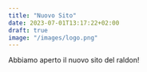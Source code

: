 ```yaml
---
title: "Nuovo Sito"
date: 2023-07-01T13:17:22+02:00
draft: true
image: "/images/logo.png"
---
```


Abbiamo aperto il nuovo sito del raldon!
